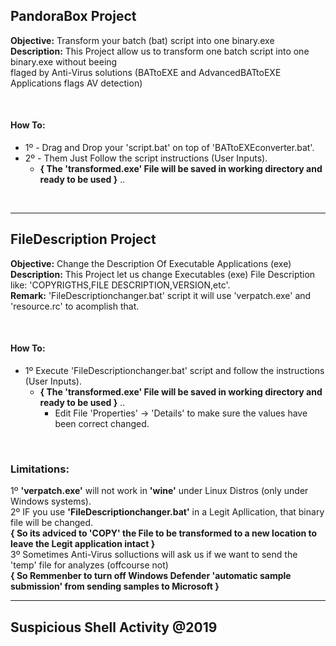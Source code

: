 ## PandoraBox Project

**Objective:** Transform your batch (bat) script into one binary.exe<br />
**Description:** This Project allow us to transform one batch script into one binary.exe without beeing<br />
flaged by Anti-Virus solutions (BATtoEXE and AdvancedBATtoEXE Applications flags AV detection)

<br />

#### How To:
- 1º - Drag and Drop your 'script.bat' on top of 'BATtoEXEconverter.bat'.<br />
- 2º - Them Just Follow the script instructions (User Inputs).<br />
  - **{ The 'transformed.exe' File will be saved in working directory and ready to be used }** ..<br />

<br />

---

## FileDescription Project

**Objective:** Change the Description Of Executable Applications (exe)<br />
**Description:** This Project let us change Executables (exe) File Description like: 'COPYRIGTHS,FILE DESCRIPTION,VERSION,etc'.<br />
**Remark:** 'FileDescriptionchanger.bat' script it will use 'verpatch.exe' and 'resource.rc' to acomplish that.

<br /> 

#### How To:
- 1º Execute 'FileDescriptionchanger.bat' script and follow the instructions (User Inputs).<br />
  - **{ The 'transformed.exe' File will be saved in working directory and ready to be used }** ..<br />
    - Edit File 'Properties' -> 'Details' to make sure the values have been correct changed.<br />

<br />

### Limitations:
1º **'verpatch.exe'** will not work in **'wine'** under Linux Distros (only under Windows systems).<br />
2º IF you use **'FileDescriptionchanger.bat'** in a Legit Apllication, that binary file will be changed.<br />
**{ So its adviced to 'COPY' the File to be transformed to a new location to leave the Legit application intact }**<br />
3º Sometimes Anti-Virus solluctions will ask us if we want to send the 'temp' file for analyzes (offcourse not)<br />
**{ So Remmenber to turn off Windows Defender 'automatic sample submission' from sending samples to Microsoft }**

---

## Suspicious Shell Activity @2019
